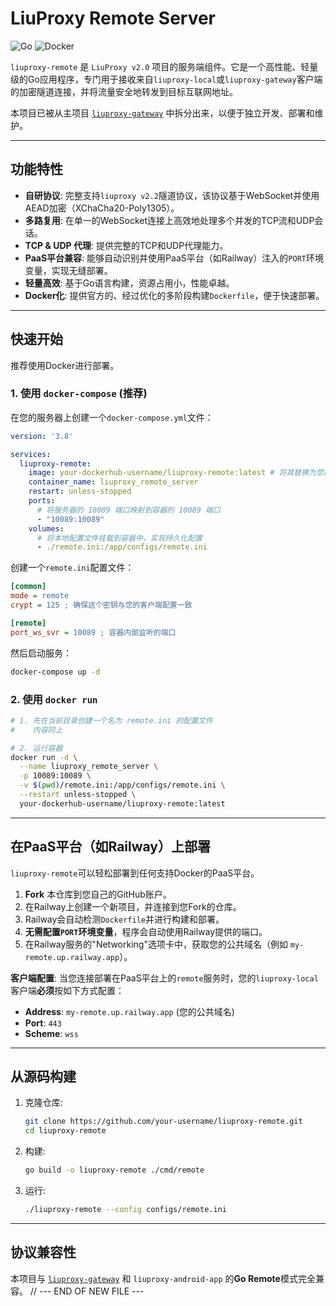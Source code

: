 # LiuProxy Remote Server

![Go](https://img.shields.io/badge/Go-1.24+-00ADD8?style=for-the-badge&logo=go)
![Docker](https://img.shields.io/badge/Docker-ready-2496ED?style=for-the-badge&logo=docker)

`liuproxy-remote` 是 `LiuProxy v2.0` 项目的服务端组件。它是一个高性能、轻量级的Go应用程序，专门用于接收来自`liuproxy-local`或`liuproxy-gateway`客户端的加密隧道连接，并将流量安全地转发到目标互联网地址。

本项目已被从主项目 [`liuproxy-gateway`](https://github.com/your-username/liuproxy-gateway) 中拆分出来，以便于独立开发、部署和维护。

---

## 功能特性

*   **自研协议**: 完整支持`liuproxy v2.2`隧道协议，该协议基于WebSocket并使用AEAD加密（XChaCha20-Poly1305）。
*   **多路复用**: 在单一的WebSocket连接上高效地处理多个并发的TCP流和UDP会话。
*   **TCP & UDP 代理**: 提供完整的TCP和UDP代理能力。
*   **PaaS平台兼容**: 能够自动识别并使用PaaS平台（如Railway）注入的`PORT`环境变量，实现无缝部署。
*   **轻量高效**: 基于Go语言构建，资源占用小，性能卓越。
*   **Docker化**: 提供官方的、经过优化的多阶段构建`Dockerfile`，便于快速部署。

---

## 快速开始

推荐使用Docker进行部署。

### 1. 使用 `docker-compose` (推荐)

在您的服务器上创建一个`docker-compose.yml`文件：

```yaml
version: '3.8'

services:
  liuproxy-remote:
    image: your-dockerhub-username/liuproxy-remote:latest # 将其替换为您的Docker Hub镜像
    container_name: liuproxy_remote_server
    restart: unless-stopped
    ports:
      # 将服务器的 10089 端口映射到容器的 10089 端口
      - "10089:10089"
    volumes:
      # 将本地配置文件挂载到容器中，实现持久化配置
      - ./remote.ini:/app/configs/remote.ini
```

创建一个`remote.ini`配置文件：

```ini
[common]
mode = remote
crypt = 125 ; 确保这个密钥与您的客户端配置一致

[remote]
port_ws_svr = 10089 ; 容器内部监听的端口
```

然后启动服务：
```bash
docker-compose up -d
```

### 2. 使用 `docker run`

```bash
# 1. 先在当前目录创建一个名为 remote.ini 的配置文件
#    内容同上

# 2. 运行容器
docker run -d \
  --name liuproxy_remote_server \
  -p 10089:10089 \
  -v $(pwd)/remote.ini:/app/configs/remote.ini \
  --restart unless-stopped \
  your-dockerhub-username/liuproxy-remote:latest
```

---

## 在PaaS平台（如Railway）上部署

`liuproxy-remote`可以轻松部署到任何支持Docker的PaaS平台。

1.  **Fork** 本仓库到您自己的GitHub账户。
2.  在Railway上创建一个新项目，并连接到您Fork的仓库。
3.  Railway会自动检测`Dockerfile`并进行构建和部署。
4.  **无需配置`PORT`环境变量**，程序会自动使用Railway提供的端口。
5.  在Railway服务的"Networking"选项卡中，获取您的公共域名（例如 `my-remote.up.railway.app`）。

**客户端配置**:
当您连接部署在PaaS平台上的`remote`服务时，您的`liuproxy-local`客户端**必须**按如下方式配置：
*   **Address**: `my-remote.up.railway.app` (您的公共域名)
*   **Port**: `443`
*   **Scheme**: `wss`

---

## 从源码构建

1.  克隆仓库:
    ```bash
    git clone https://github.com/your-username/liuproxy-remote.git
    cd liuproxy-remote
    ```
2.  构建:
    ```bash
    go build -o liuproxy-remote ./cmd/remote
    ```
3.  运行:
    ```bash
    ./liuproxy-remote --config configs/remote.ini
    ```

---

## 协议兼容性

本项目与 [`liuproxy-gateway`](https://github.com/your-username/liuproxy-gateway) 和 `liuproxy-android-app` 的**Go Remote**模式完全兼容。
// --- END OF NEW FILE ---
```

